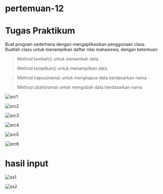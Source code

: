 # pertemuan-12
# Tugas Praktikum
Buat program sederhana dengan mengaplikasikan penggunaan class. Buatlah class untuk menampilkan daftar nilai mahasiswa, dengan ketentuan:

> Method tambah() untuk menambah data

> Method tampilkan() untuk menampilkan data

> Method hapus(nama) untuk menghapus data berdasarkan nama

> Method ubah(nama) untuk mengubah data berdasarkan nama

![src1](https://github.com/annisasaidah06/pertemuan-12/assets/148035766/fe096433-d94e-4ba3-bed9-fe2a5dd8f544)

![src2](https://github.com/annisasaidah06/pertemuan-12/assets/148035766/99b16d99-a062-40a8-b18d-f464f907d545)

![src3](https://github.com/annisasaidah06/pertemuan-12/assets/148035766/9fce11d8-dd15-4dd3-8273-1c5df3bf9b18)

![src4](https://github.com/annisasaidah06/pertemuan-12/assets/148035766/80fcf24c-23f4-4213-944e-d97319da8c9b)

![src5](https://github.com/annisasaidah06/pertemuan-12/assets/148035766/83f10a64-dac0-4bff-bd45-9c2eda393fe4)

![src6](https://github.com/annisasaidah06/pertemuan-12/assets/148035766/110267b0-6584-4fd4-a428-fe80ebcbe806)


# hasil input

![ss1](https://github.com/annisasaidah06/pertemuan-12/assets/148035766/587e52c4-c798-4464-ae8f-2a28826ae0fb)

![ss2](https://github.com/annisasaidah06/pertemuan-12/assets/148035766/9a6d6b86-c656-4f13-8eed-d63e1513cf0b)

